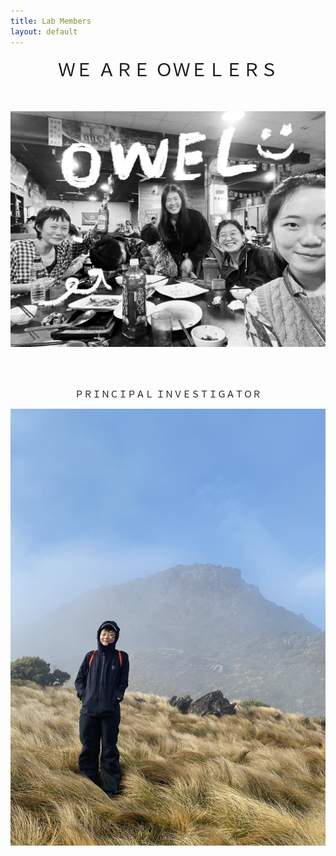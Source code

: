 ```yaml
---
title: Lab Members
layout: default
---
```


<center><span style="font-size:2em;"> ＷＥ   ＡＲＥ    ＯＷＥＬＥＲＳ</center></span>
<br/><br/>

![owel_photo](owel_photo.JPG)

<br/><br/>
 
<center>ＰＲＩＮＣＩＰＡＬ   ＩＮＶＥＳＴＩＧＡＴＯＲ</center>
 
![PI_photo](PI_photo.jpeg)
 
 
